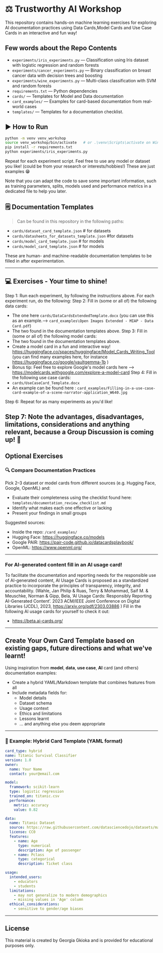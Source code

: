 # ⚖️ Trustworthy AI Workshop

This repository contains hands-on machine learning exercises for exploring AI documentation practices using Data Cards,Model Cards and Use Case Cards in an interactive and fun way!

## Few words about the Repo Contents

- `experiments/iris_experiments.py` — Classification using Iris dataset with logistic regression and random forests
- `experiments/cancer_experiments.py` — Binary classification on breast cancer data with decision trees and boosting
- `experiments/wine_experiments.py` — Multi-class classification with SVM and random forests
- `requirements.txt` — Python dependencies
- `cards/` — Templates for Model and Data documentation
- `card_examples/` — Examples for card-based documentation from real-world cases
- `templates/` — Templates for a documentation checklist.


## ▶️ How to Run

```bash
python -m venv venv_workshop
source venv_workshop/bin/activate   # or .\venv\Scripts\activate on Windows
pip install -r requirements.txt
python experiments/iris_experiments.py 
```

Repeat for each experiment script.
Feel free to use any model or dataset you like! (could be from your research or interests/hobbies!) These are just examples 😁

Note that you can adapt the code to save some important information, such as training parameters, splits, models used and performance metrics in a dedicated file to help you later.

## 🗒️ Documentation Templates
> Can be found in this repository in the following paths:

- `cards/dataset_card_template.json` # for datasets
- `cards/datasheets_for_datasets_template.json` #for datasets
- `cards/model_card_template.json` # for models
- `cards/model_card_template.json` # for models

These are human- and machine-readable documentation templates to be filled in after experimentation.

--- 
## 💻 Exercises - Your time to shine!

Step 1: Run each experiment, by following the instructions above.
For each experiment run, do the following:
Step 2: Fill in (some or all of) the following data cards:
- The one here `cards/DataCardsExtendedTemplate.docx` (you can use this as an example.--> `card_examples\Open Images Extended - MIAP - Data Card.pdf`)
- The two found in the documentation templates above. 
Step 3: Fill in (some or all of) the following model cards:
- The two found in the documentation templates above. 
- Create a model card in a fun and interactive way! https://huggingface.co/spaces/huggingface/Model_Cards_Writing_Tool (you can find many examples here, for instance https://huggingface.co/google/vaultgemma-1b )
- Bonus tip: Feel free to explore Google's model cards here --> https://modelcards.withgoogle.com/explore-a-model-card 
Step 4: Fill in the following use case cards:
- `cards/UseCaseCard_Template.docx` 
- An example can be found here : `card_examples/Filling-in-a-use-case-card-example-of-a-scene-narrator-application_W640.jpg`

Step 6: Repeat for as many experiments as you'd like!

Step 7: Note the advantages, disadvantages, limitations, considerations and anything relevant, because a Group Discussion is coming up! 🥳
---
## Optional Exercises

### 🔍 Compare Documentation Practices

Pick 2–3 dataset or model cards from different sources (e.g. Hugging Face, Google, OpenML) and:

- Evaluate their completeness using the checklist found here: `templates/documentation_review_checklist.md`
- Identify what makes each one effective or lacking
- Present your findings in small groups

Suggested sources:
- Inside the repo: `/card_examples/`
- Hugging Face: https://huggingface.co/models
- Google PAIR: https://pair-code.github.io/datacardsplaybook/
- OpenML: https://www.openml.org/

---
### For AI-generated content fill in an AI usage card!
To facilitate the documentation and reporting needs for the responsible use of AI-generated content, AI Usage Cards is proposed as a standardized practice to incorporate the principles of transparency, integrity, and accountability. (Wahle, Jan Philip & Ruas, Terry & Mohammad, Saif M. & Meuschke, Norman & Gipp, Bela, ‘AI Usage Cards: Responsibly Reporting AI-Generated Content’. 2023 ACM/IEEE Joint Conference on Digital Libraries (JCDL), 2023, https://arxiv.org/pdf/2303.03886 )
Fill in the following AI usage cards for yourself to check it out:
- https://beta.ai-cards.org/ 

---
## Create Your Own Card Template based on existing gaps, future directions and what we've learnt!

Using inspiration from **model**, **data**, **use case**, **AI** card (and others) documentation examples:

- Create a hybrid YAML/Markdown template that combines features from all
- Include metadata fields for:
  - Model details
  - Dataset schema
  - Usage context
  - Ethics and limitations
  - Lessons learnt
  - ... and anything else you deem appropriate

---

### 📝 Example: Hybrid Card Template (YAML format)

```yaml
card_type: hybrid
name: Titanic Survival Classifier
version: 1.0
owner:
  name: Your Name
  contact: your@email.com

model:
  framework: scikit-learn
  type: logistic regression
  trained_on: titanic.csv
  performance:
    metric: accuracy
    value: 0.82

data:
  name: Titanic Dataset
  source: https://raw.githubusercontent.com/datasciencedojo/datasets/master/titanic.csv
  license: CC0
  features:
    - name: Age
      type: numerical
      description: Age of passenger
    - name: Pclass
      type: categorical
      description: Ticket class

usage:
  intended_users:
    - educators
    - students
  limitations:
    - may not generalize to modern demographics
    - missing values in 'Age' column
  ethical_considerations:
    - sensitive to gender/age biases
```

---
## License

This material is created by Georgia Gkioka and is provided for educational purposes only.